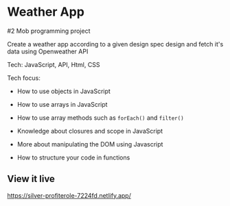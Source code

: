 # Weather App

#2 Mob programming project

Create a weather app according to a given design spec design and fetch it's data using Openweather API

Tech: JavaScript, API, Html, CSS

Tech focus:

- How to use objects in JavaScript

- How to use arrays in JavaScript

- How to use array methods such as `forEach()` and `filter()` 

- Knowledge about closures and scope in JavaScript

- More about manipulating the DOM using Javascript

- How to structure your code in functions

## View it live

https://silver-profiterole-7224fd.netlify.app/
